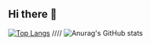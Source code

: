## Hi there 👋

[![Top Langs](https://github-readme-stats.vercel.app/api/top-langs/?username=allanasr&show_icons=true&theme=catppuccin_mocha )](https://github.com/anuraghazra/github-readme-stats) //// ![Anurag's GitHub stats](https://github-readme-stats.vercel.app/api?username=allanasr&show_icons=true&theme=catppuccin_mocha )                    


